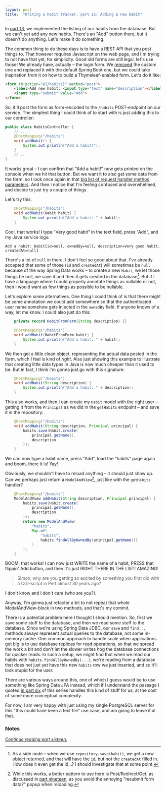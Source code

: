 ```yaml
---
layout: post
title:  "Writing a habit tracker, part 15: Adding a new habit"
---
```


In [part 13](/2023/01/13/habit-tracker-reading-from-repository.html), we implemented the listing of our habits from the database. But we can't yet add any new habits. There's an "Add" button there, but it doesn't do anything. Let's make it do something. 

The common thing to do these days is to have a REST API that you post things to. That however requires Javascript on the web page, and I'm trying to not have that yet, for simplicity. Good old forms are still legal, let's use those! We already have, actually – the login form. We [removed](https://github.com/skagedal/hahabit/commit/e8960e3ba06fcff9c4ca46d564317a81538f4366) the custom one and replaced it with the default Spring Boot one, but we could take inspiration from it on how to build a Thymeleaf-enabled form. Let's do it like:

```html
<form th:action="@{/habits}" method="post">
    <label>Add new habit: <input type="text" name="description"></label>
    <input type="submit" value="Add">
</form>
```

So, it'll post the form as form-encoded to the `/habits` POST-endpoint on our service. The simplest thing I could think of to start with is just adding this to our controller:

```java
public class HabitsController {
    // ...
    @PostMapping("/habits")
    void addHabit() {
        System.out.println("Add a habit!");
    }
    // ...
}
```

It works great – I can confirm that "Add a habit!" now gets printed on the console when we hit that button. But we want it to also get some data from the form, so I look once again in that [big list of request handler method parameters](https://docs.spring.io/spring-framework/docs/current/reference/html/web.html#mvc-ann-methods). And then I notice that I'm feeling confused and overwhelmed, and decide to just try a couple of things. 

Let's try this:

```java
    @PostMapping("/habits")
    void addHabit(Habit habit) {
        System.out.println("Add a habit: " + habit);
    }
```

Cool, that works! I type "Very good habit" in the text field, press "Add", and my Java service logs:

```
Add a habit: Habit[id=null, ownedBy=null, description=Very good habit, createdAt=null]
```

There's a lot of `null` in there. I don't feel so good about that. I've already accepted that some of those (`id` and `createdAt`) will sometimes be `null` because of the way Spring Data works – to create a new `Habit`, we let those things be null, we save it and then it gets created in the database[^1]. But if I have a language where I could properly annotate things as nullable or not, then I would want as few things as possible to be nullable. 

Let's explore some alternatives. One thing I could think of is that there might be some annotation we could add somewhere so that the authenticated user name somehow gets injected in the `ownedBy` field. If anyone knows of a way, let me know. I could also just do this:

```java
    private record HabitFromForm(String description) {}

    @PostMapping("/habits")
    void addHabit(HabitFromForm habit) {
        System.out.println("Add a habit: " + habit);
    }
```

We then get a little clean object, representing the actual data posted in the form, which I feel is kind of _right_. Also just showing this example to illustrate that creating little data types in Java is now much cheaper than it used to be. But in fact, I think I'm gonna just go with this signature: 

```java
    @PostMapping("/habits")
    void addHabit(String description) {
        System.out.println("Add a habit: " + description);
    }
```

This also works, and then I can create my `Habit` model with the right user – getting it from the `Principal` as we did in the `getHabits` endpoint – and save it in the repository:

```java
    @PostMapping("/habits")
    void addHabit(String description, Principal principal) {
        habits.save(Habit.create(
            principal.getName(),
            description
        ));
    }
```

We can now type a habit name, press "Add", load the "habits" page again and boom, there it is! Yay! 

Obviously, we shouldn't have to reload anything – it should just show up. Can we perhaps just return a `ModelAndView`[^2], just like with the `getHabits` handler?

```java
    @PostMapping("/habits")
    ModelAndView addHabit(String description, Principal principal) {
        habits.save(Habit.create(
            principal.getName(),
            description
        ));
        return new ModelAndView(
            "habits",
            Map.of(
                "habits",
                habits.findAllByOwnedBy(principal.getName())
            )
        );
    }
```

BOOM, that works! I can now just WRITE the name of a habit, PRESS that flippin' Add button, and then it's just RIGHT THERE IN THE LIST! AMAZING!

> Simon, why are you getting so excited by something you first did with a CGI-script in Perl almost 30 years ago?

I don't know and I don't care (who are you?).

Anyway, I'm gonna just refactor a bit to not repeat that whole ModelAndView-block in two methods, and that's my commit.

There is a potential problem here I thought I should mention. So, first we save some stuff to the database, and then we read some stuff to the database. Since we're using Spring Data JDBC, our `save`  and `find...` methods always represent actual queries to the database, not some in-memory cache. One common approach to handle scale when applications get big is to use database replicas for read operations, so that we spread the work a bit and don't let the slower writes hog the database connections for quicker reads. In such a setup, we might find that when we read our habits with `habits.findAllByOwnedBy(...)`, we're reading from a database that does not just yet have this new `habits` row we just inserted, and so it'll look stupid for the user. 

There are various ways around this, one of which I guess would be to use something like Spring Data JPA instead, which if I understand the passage I quoted [in part six](/2023/01/06/habit-tracker-records-and-other-improvements.html) of this series handles this kind of stuff for us, at the cost of some more conceptual complexity.

For now, I am very happy with just using my single PostgreSQL server for this "this could have been a text file" use case, and am going to leave it at that. 

### Notes

[^1]: As a side node – when we use `repository.save(habit)`, we get a new object returned, and that will have the `id`, but not the `createdAt` filled in. How does it even get the id...? I should investigate that at some point.
[^2]: While this works, a better pattern to use here is Post/Redirect/Get, as discussed in [part nineteen](/2023/01/19/habit-tracker-achieving-some-habits.html), as you avoid the annoying "resubmit form data?" popup when reloading.  

_[Continue reading part sixteen.](/2023/01/16/habit-tracker-listing-your-achievements.html)_